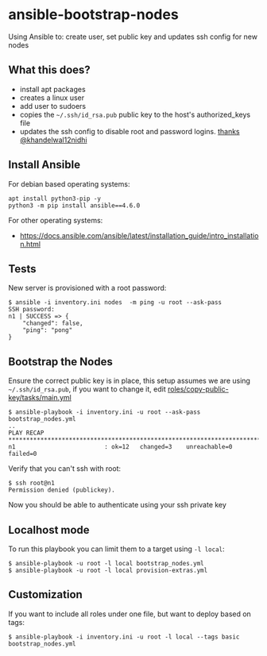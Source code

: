 # ansible-bootstrap-nodes
Using Ansible to: create user, set public key and updates ssh config for new nodes

## What this does?

- install apt packages
- creates a linux user
- add user to sudoers
- copies the `~/.ssh/id_rsa.pub` public key to the host's authorized_keys file
- updates the ssh config to disable root and password logins. [thanks @khandelwal12nidhi](https://medium.com/@khandelwal12nidhi/setup-ssh-key-and-initial-user-using-ansible-playbook-61eabbb0dba4)

## Install Ansible

For debian based operating systems:

```
apt install python3-pip -y
python3 -m pip install ansible==4.6.0
```

For other operating systems:
- https://docs.ansible.com/ansible/latest/installation_guide/intro_installation.html

## Tests

New server is provisioned with a root password:

```
$ ansible -i inventory.ini nodes  -m ping -u root --ask-pass
SSH password:
n1 | SUCCESS => {
    "changed": false,
    "ping": "pong"
}
```

## Bootstrap the Nodes

Ensure the correct public key is in place, this setup assumes we are using `~/.ssh/id_rsa.pub`, if you want to change it, edit [roles/copy-public-key/tasks/main.yml](roles/copy-public-key/tasks/main.yml)

```
$ ansible-playbook -i inventory.ini -u root --ask-pass bootstrap_nodes.yml
..
PLAY RECAP *************************************************************************************************************************************************************************************************
n1                         : ok=12   changed=3    unreachable=0    failed=0
```

Verify that you can't ssh with root:

```
$ ssh root@n1
Permission denied (publickey).
```

Now you should be able to authenticate using your ssh private key

## Localhost mode

To run this playbook you can limit them to a target using `-l local`:

```
$ ansible-playbook -u root -l local bootstrap_nodes.yml
$ ansible-playbook -u root -l local provision-extras.yml
```

## Customization

If you want to include all roles under one file, but want to deploy based on tags:

```
$ ansible-playbook -i inventory.ini -u root -l local --tags basic  bootstrap_nodes.yml
```